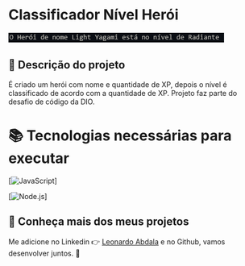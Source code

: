 # Classificador Nível Herói

![Mostrando: O Herói de nome Light Yagami está no nível de Radiante](./assets/images/captura_tela_saida.PNG)

## :rocket: Descrição do projeto

É criado um herói com nome e quantidade de XP, depois o nível é classificado de acordo com a quantidade de XP. Projeto faz parte do desafio de código da DIO.

# :books: Tecnologias necessárias para executar

[![JavaScript](https://img.shields.io/badge/JavaScript-yellow?style=for-the-badge&logo=javascript&logoColor=white)]

[![Node.js](https://img.shields.io/badge/Node.js-green?style=for-the-badge&logo=nodedotjs&logoColor=white)]


## :speech_balloon: Conheça mais dos meus projetos

Me adicione no Linkedin :point_right: [Leonardo Abdala](https://www.linkedin.com/in/leonardo-abdala/) e no Github, vamos desenvolver juntos. :facepunch:
